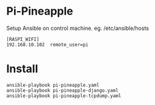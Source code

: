 # Pi-Pineapple

Setup Ansible on control machine.
eg. /etc/ansible/hosts
```
[RASPI_WIFI]
192.168.10.102  remote_user=pi
```

# Install
```
ansible-playbook pi-pineapple.yaml
ansible-playbook pi-pineapple-django.yaml
ansible-playbook pi-pineapple-tcpdump.yaml
```
